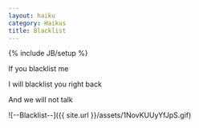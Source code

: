 ```yaml
---
layout: haiku
category: Haikus
title: Blacklist
---
```

{% include JB/setup %}

If you blacklist me

I will blacklist you right back

And we will not talk


![--Blacklist--]({{ site.url }}/assets/1NovKUUyYfJpS.gif)